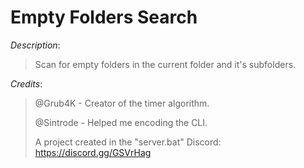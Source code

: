 # Empty Folders Search

*Description*:
> Scan for empty folders in the current folder and it's subfolders.
>
>
*Credits*:
> @Grub4K - Creator of the timer algorithm.
> 
> @Sintrode - Helped me encoding the CLI.
> 
> A project created in the "server.bat" Discord: https://discord.gg/GSVrHag
